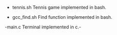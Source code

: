 - tennis.sh
Tennis game implemented in bash.

- gcc_find.sh
Find function implemented in bash.

-main.c
Terminal implemented in c.-
